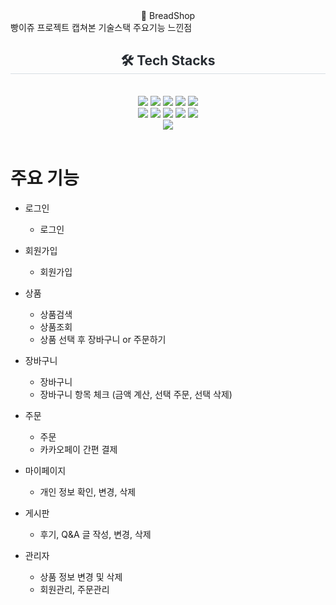  <div align= "center">
🛒 BreadShop
 </div>
빵이쥬 프로젝트
캡쳐본
기술스택
주요기능
느낀점

 <div style="font-weight: 700; font-size: 15px; text-align: center; color: #282d33;"> </div> 
    </div>
    <div align= "center">
    <h2 style="border-bottom: 1px solid #d8dee4; color: #282d33;"> 🛠️ Tech Stacks </h2> <br> 
    <div style="margin: 0 auto; text-align: center;" align= "center"> <img src="https://img.shields.io/badge/Amazon AWS-232F3E?style=for-the-badge&logo=Amazon AWS&logoColor=white">
          <img src="https://img.shields.io/badge/Github-181717?style=for-the-badge&logo=Github&logoColor=white">
          <img src="https://img.shields.io/badge/Java-007396?style=for-the-badge&logo=Java&logoColor=white">
          <img src="https://img.shields.io/badge/jQuery-0769AD?style=for-the-badge&logo=jQuery&logoColor=white">
          <img src="https://img.shields.io/badge/Javascript-F7DF1E?style=for-the-badge&logo=Javascript&logoColor=white">
          <br/><img src="https://img.shields.io/badge/MySQL-4479A1?style=for-the-badge&logo=MySQL&logoColor=white">
          <img src="https://img.shields.io/badge/Notion-000000?style=for-the-badge&logo=Notion&logoColor=white">
          <img src="https://img.shields.io/badge/Oracle-F80000?style=for-the-badge&logo=Oracle&logoColor=white">
          <img src="https://img.shields.io/badge/Python-3776AB?style=for-the-badge&logo=Python&logoColor=white">
          <img src="https://img.shields.io/badge/Spring-6DB33F?style=for-the-badge&logo=Spring&logoColor=white">
          <br/><img src="https://img.shields.io/badge/Spring Boot-6DB33F?style=for-the-badge&logo=Spring Boot&logoColor=white">
          </div>
    </div>
<br>

# 주요 기능
- 로그인
    - 로그인
- 회원가입
  - 회원가입
- 상품
    - 상품검색
    - 상품조회
    - 상품 선택 후 장바구니 or 주문하기
- 장바구니
    - 장바구니
    - 장바구니 항목 체크 (금액 계산, 선택 주문, 선택 삭제)

- 주문
    - 주문
    - 카카오페이 간편 결제

- 마이페이지
    - 개인 정보 확인, 변경, 삭제

- 게시판
   - 후기, Q&A 글 작성, 변경, 삭제

- 관리자
    - 상품 정보 변경 및 삭제
    - 회원관리, 주문관리
